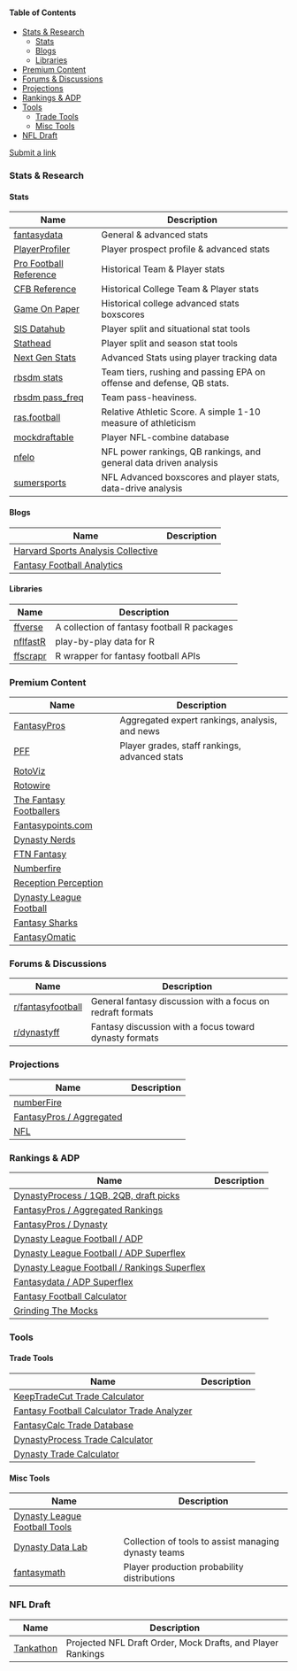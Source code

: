 <div class="table-of-contents">

#### Table of Contents

- [Stats & Research](#stats--research)
  - [Stats](#stats)
  - [Blogs](#blogs)
  - [Libraries](#libraries)
- [Premium Content](#premium-content)
- [Forums & Discussions](#forums--discussions)
- [Projections](#projections)
- [Rankings & ADP](#rankings--adp)
- [Tools](#tools)
  - [Trade Tools](#trade-tools)
  - [Misc Tools](#misc-tools)
- [NFL Draft](#nfl-draft)

[Submit a link](https://github.com/mistakia/league/issues/new?assignees=&labels=kind%2Fcontent%2C+status%2Fready&projects=&template=submit-a-link-resource.md&title=Add+resource%3A+%3CURL%3E)

</div>

<div class="body">

### Stats & Research

#### Stats

| Name                                                              | Description                                                           |
| ----------------------------------------------------------------- | --------------------------------------------------------------------- |
| [fantasydata](https://fantasydata.com/nfl)                        | General & advanced stats                                              |
| [PlayerProfiler](https://www.playerprofiler.com/)                 | Player prospect profile & advanced stats                              |
| [Pro Football Reference](https://www.pro-football-reference.com/) | Historical Team & Player stats                                        |
| [CFB Reference](https://www.sports-reference.com/cfb/)            | Historical College Team & Player stats                                |
| [Game On Paper](https://gameonpaper.com/cfb)                      | Historical college advanced stats boxscores                           |
| [SIS Datahub](https://sisdatahub.com/)                            | Player split and situational stat tools                               |
| [Stathead](https://stathead.com/football/)                        | Player split and season stat tools                                    |
| [Next Gen Stats](https://nextgenstats.nfl.com/)                   | Advanced Stats using player tracking data                             |
| [rbsdm stats](https://rbsdm.com/stats/stats/)                     | Team tiers, rushing and passing EPA on offense and defense, QB stats. |
| [rbsdm pass_freq](https://rbsdm.com/stats/pass_freq/)             | Team pass-heaviness.                                                  |
| [ras.football](https://ras.football/)                             | Relative Athletic Score. A simple 1-10 measure of athleticism         |
| [mockdraftable](https://www.mockdraftable.com/)                   | Player NFL-combine database                                           |
| [nfelo](https://www.nfeloapp.com/)                                | NFL power rankings, QB rankings, and general data driven analysis     |
| [sumersports](https://sumersports.com/)                           | NFL Advanced boxscores and player stats, data-drive analysis          |

#### Blogs

| Name                                                                    | Description |
| ----------------------------------------------------------------------- | ----------- |
| [Harvard Sports Analysis Collective](http://harvardsportsanalysis.org/) |             |
| [Fantasy Football Analytics](https://fantasyfootballanalytics.net/)     |             |

#### Libraries

| Name                                                    | Description                                 |
| ------------------------------------------------------- | ------------------------------------------- |
| [ffverse](https://www.ffverse.com/)                     | A collection of fantasy football R packages |
| [nflfastR](https://www.nflfastr.com/)                   | play-by-play data for R                     |
| [ffscrapr](https://github.com/dynastyprocess/ffscrapr/) | R wrapper for fantasy football APIs         |

### Premium Content

| Name                                                              | Description                                    |
| ----------------------------------------------------------------- | ---------------------------------------------- |
| [FantasyPros](https://www.fantasypros.com/)                       | Aggregated expert rankings, analysis, and news |
| [PFF](https://www.pff.com/fantasy)                                | Player grades, staff rankings, advanced stats  |
| [RotoViz](http://www.rotoviz.com/)                                |                                                |
| [Rotowire](https://www.rotowire.com/football/)                    |                                                |
| [The Fantasy Footballers](https://www.thefantasyfootballers.com/) |                                                |
| [Fantasypoints.com](https://www.fantasypoints.com/)               |                                                |
| [Dynasty Nerds](https://www.dynastynerds.com/)                    |                                                |
| [FTN Fantasy](https://ftnfantasy.com/)                            |                                                |
| [Numberfire](https://www.numberfire.com/)                         |                                                |
| [Reception Perception](https://receptionperception.com/)          |                                                |
| [Dynasty League Football](https://dynastyleaguefootball.com/)     |                                                |
| [Fantasy Sharks](https://www.fantasysharks.com/)                  |                                                |
| [FantasyOmatic](https://fantasyomatic.com/)                       |                                                |

### Forums & Discussions

| Name                                                          | Description                                                |
| ------------------------------------------------------------- | ---------------------------------------------------------- |
| [r/fantasyfootball](https://www.reddit.com/r/fantasyfootball) | General fantasy discussion with a focus on redraft formats |
| [r/dynastyff](https://www.reddit.com/r/dynastyff)             | Fantasy discussion with a focus toward dynasty formats     |

### Projections

| Name                                                                              | Description |
| --------------------------------------------------------------------------------- | ----------- |
| [numberFire](https://www.numberfire.com/nfl/fantasy/fantasy-football-projections) |             |
| [FantasyPros / Aggregated](https://www.fantasypros.com/nfl/projections/qb.php)    |             |
| [NFL](https://fantasy.nfl.com/research/projections)                               |             |

### Rankings & ADP

| Name                                                                                                                                     | Description |
| ---------------------------------------------------------------------------------------------------------------------------------------- | ----------- |
| [DynastyProcess / 1QB, 2QB, draft picks](https://docs.google.com/spreadsheets/d/19YvN6ac_2VEsdumylgsBd4hi_YTmeBUIi6s0hmSV3RA/edit#gid=0) |             |
| [FantasyPros / Aggregated Rankings](https://www.fantasypros.com/nfl/rankings/consensus-cheatsheets.php)                                  |             |
| [FantasyPros / Dynasty](https://www.fantasypros.com/nfl/rankings/dynasty-overall.php)                                                    |             |
| [Dynasty League Football / ADP](https://dynastyleaguefootball.com/adp-over-time/)                                                        |             |
| [Dynasty League Football / ADP Superflex](https://dynastyleaguefootball.com/adp/superflex-adp.php)                                       |             |
| [Dynasty League Football / Rankings Superflex](https://dynastyleaguefootball.com/dynasty-superflex-rankings/)                            |             |
| [Fantasydata / ADP Superflex](https://fantasydata.com/nfl/fantasy-football-2qb-adp-rankings)                                             |             |
| [Fantasy Football Calculator](https://fantasyfootballcalculator.com/)                                                                    |             |
| [Grinding The Mocks](https://grindingthemocks.shinyapps.io/Dashboard/)                                                                   |             |

### Tools

#### Trade Tools

| Name                                                                                               | Description |
| -------------------------------------------------------------------------------------------------- | ----------- |
| [KeepTradeCut Trade Calculator](https://keeptradecut.com/trade-calculator)                         |             |
| [Fantasy Football Calculator Trade Analyzer](https://fantasyfootballcalculator.com/trade-analyzer) |             |
| [FantasyCalc Trade Database](https://www.fantasycalc.com/#/tradedatabase)                          |             |
| [DynastyProcess Trade Calculator](https://apps.dynastyprocess.com/calculator/)                     |             |
| [Dynasty Trade Calculator](https://dynastytradecalculator.com/)                                    |             |

#### Misc Tools

| Name                                                                     | Description                                          |
| ------------------------------------------------------------------------ | ---------------------------------------------------- |
| [Dynasty League Football Tools](https://dynastyleaguefootball.com/tools) |                                                      |
| [Dynasty Data Lab](https://dynastydatalab.com/)                          | Collection of tools to assist managing dynasty teams |
| [fantasymath](https://fantasymath.com/#/)                                | Player production probability distributions          |

### NFL Draft

| Name                                      | Description                                                 |
| ----------------------------------------- | ----------------------------------------------------------- |
| [Tankathon](http://www.tankathon.com/nfl) | Projected NFL Draft Order, Mock Drafts, and Player Rankings |

</div>
